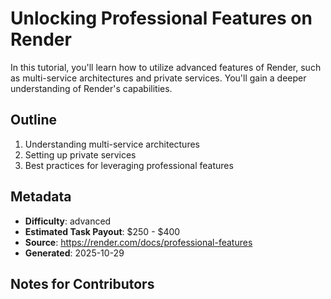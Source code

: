 # Unlocking Professional Features on Render

In this tutorial, you'll learn how to utilize advanced features of Render, such as multi-service architectures and private services. You'll gain a deeper understanding of Render's capabilities.

## Outline
1. Understanding multi-service architectures
2. Setting up private services
3. Best practices for leveraging professional features

## Metadata
- **Difficulty**: advanced
- **Estimated Task Payout**: $250 - $400
- **Source**: https://render.com/docs/professional-features
- **Generated**: 2025-10-29

## Notes for Contributors
<!-- Add your tutorial content below this line. Use the outline above as your guide. -->
